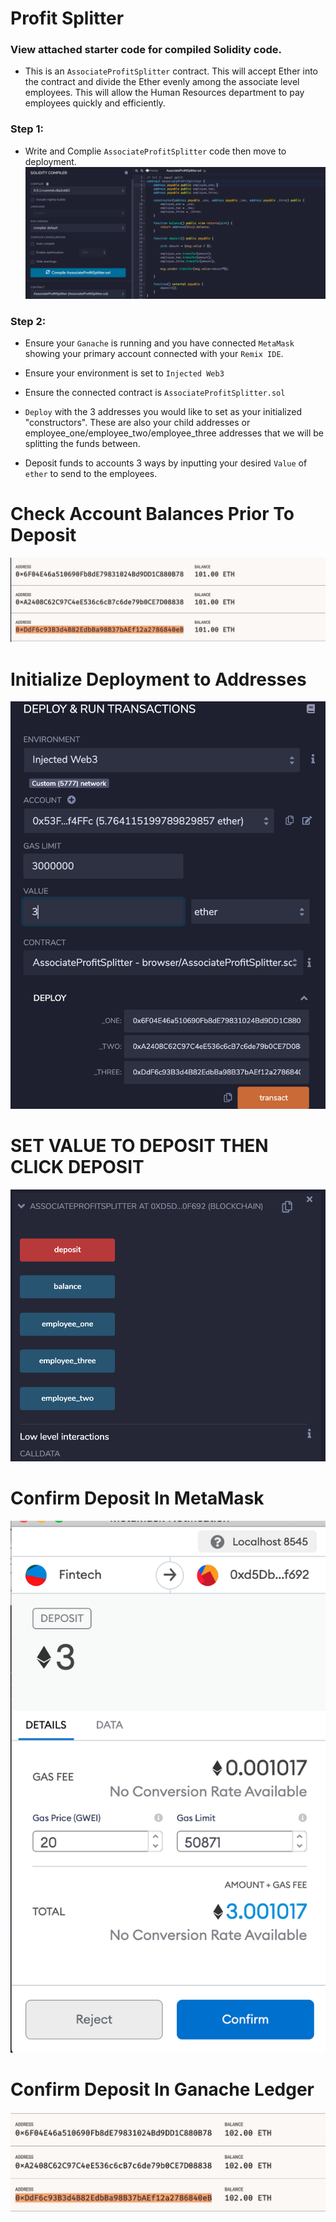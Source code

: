# Profit Splitter



### View attached starter code for compiled Solidity code.

* This is an `AssociateProfitSplitter` contract. This will accept Ether into the contract and divide the Ether evenly among the associate level employees. This will allow the Human Resources department to pay employees quickly and efficiently.

### Step 1:
* Write and Complie `AssociateProfitSplitter` code then move to deployment.
![Profit Splitter Code](Images/compiled_code.png)

### Step 2:
* Ensure your `Ganache` is running and you have connected `MetaMask` showing your primary account connected with your `Remix IDE`.

* Ensure your environment is set to `Injected Web3` 

* Ensure the connected contract is `AssociateProfitSplitter.sol`

* ```Deploy``` with the 3 addresses you would like to set as your initialized "constructors". These are also your child addresses or employee_one/employee_two/employee_three addresses that we will be splitting the funds between. 

* Deposit funds to accounts 3 ways by inputting your desired `Value` of `ether` to send to the employees. 

# Check Account Balances Prior To Deposit
![Before Deposit](Images/before_deposit.png)
# Initialize Deployment to Addresses
![Set Address Deploy](Images/set_address_deploy.png)
# SET VALUE TO DEPOSIT THEN CLICK DEPOSIT
![Deposit](Images/deposit.png)
# Confirm Deposit In MetaMask
![Deposit 3 Ether](Images/deposit_3_ether.png)
# Confirm Deposit In Ganache Ledger
![After Deposit](Images/after_deposit.png)

